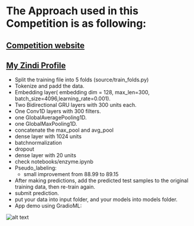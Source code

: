 # The Approach used in this Competition is as following:
## [Competition website](https://zindi.africa/competitions/instadeep-enzyme-classification-challenge)

## [My Zindi Profile](https://zindi.africa/users/data_scientist)

* Split the training file into 5 folds (source/train_folds.py)
* Tokenize and padd the data.
* Embedding layer( embedding dim = 128, max_len=300, batch_size=4096,learning_rate=0.001).
* Two Bidirectional GRU layers with 300 units each.
* One Conv1D layers with 300 filters.
* one GlobalAveragePooling1D.
* one GlobalMaxPooling1D.
* concatenate the max_pool and avg_pool
* dense layer with 1024 units
* batchnormalization
* dropout
* dense layer with 20 units
* check notebooks/enzyme.ipynb
* Pseudo_labeling:
   * small improvement from 88.99 to 89.15
* After making predictions, add the predicted test samples to the original training data, then re-train again.
* submit prediction.
* put your data into input folder, and your models into models folder.
* App demo using GradioML:

![alt text](https://github.com/anashas/Instadeep-Competition/blob/master/screenshot.png "Logo Title Text 1")

